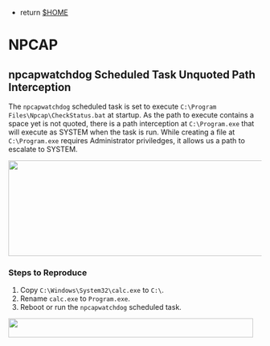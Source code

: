 
- return [$HOME](https://spacecow99.github.io/)

# NPCAP

## npcapwatchdog Scheduled Task Unquoted Path Interception

The `npcapwatchdog` scheduled task is set to execute `C:\Program Files\Npcap\CheckStatus.bat` at startup. As the path to execute contains a space yet is not quoted, there is a path interception at `C:\Program.exe` that will execute as SYSTEM when the task is run. While creating a file at `C:\Program.exe` requires Administrator priviledges, it allows us a path to escalate to SYSTEM.

<img src="https://Spacecow99.github.io/path-interception/npcap/npcap_path_interception.PNG" width="604" height="190" />

### Steps to Reproduce

1. Copy `C:\Windows\System32\calc.exe` to `C:\`.
2. Rename `calc.exe` to `Program.exe`.
3. Reboot or run the `npcapwatchdog` scheduled task.

<img src="https://Spacecow99.github.io/path-interception/npcap/npcap_scheduled_task.PNG" width="487" height="38" />
